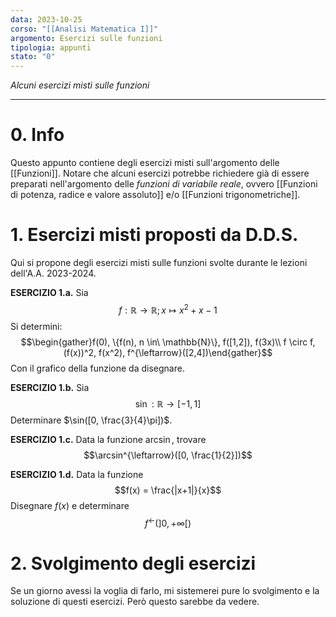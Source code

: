 ```yaml
---
data: 2023-10-25
corso: "[[Analisi Matematica I]]"
argomento: Esercizi sulle funzioni
tipologia: appunti
stato: "0"
---
```

*Alcuni esercizi misti sulle funzioni*
- - -
# 0. Info
Questo appunto contiene degli esercizi misti sull'argomento delle [[Funzioni]]. Notare che alcuni esercizi potrebbe richiedere già di essere preparati nell'argomento delle *funzioni di variabile reale*, ovvero [[Funzioni di potenza, radice e valore assoluto]] e/o [[Funzioni trigonometriche]].
# 1. Esercizi misti proposti da D.D.S.
Qui si propone degli esercizi misti sulle funzioni svolte durante le lezioni dell'A.A. 2023-2024.

**ESERCIZIO 1.a.** Sia $$f: \mathbb{R} \longrightarrow \mathbb{R}; x \mapsto x^2+x-1$$Si determini: $$\begin{gather}f(0), \{f(n), n \in\ \mathbb{N}\}, f([1,2]), f(3x)\\ f \circ f, (f(x))^2, f(x^2), f^{\leftarrow}([2,4])\end{gather}$$Con il grafico della funzione da disegnare.

**ESERCIZIO 1.b.** Sia $$\sin: \mathbb{R} \longrightarrow [-1, 1]$$Determinare $\sin([0, \frac{3}{4}\pi])$.

**ESERCIZIO 1.c.** Data la funzione $\arcsin$, trovare $$\arcsin^{\leftarrow}([0, \frac{1}{2}])$$

**ESERCIZIO 1.d.** Data la funzione $$f(x) = \frac{|x+1|}{x}$$Disegnare $f(x)$ e determinare $$f^{\leftarrow}(]0, +\infty[)$$ 
# 2. Svolgimento degli esercizi
Se un giorno avessi la voglia di farlo, mi sistemerei pure lo svolgimento e la soluzione di questi esercizi. Però questo sarebbe da vedere.